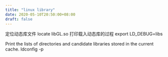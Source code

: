 ```yaml
---
title: "linux library"
date: 2020-05-10T20:50:00+08:00
draft: false
---
```

定位动态库文件
locate libGL.so
打印载入动态库的过程
export LD_DEBUG=libs

Print the lists of directories and candidate libraries stored in the current cache.
ldconfig -p